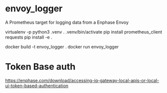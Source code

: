 # envoy_logger
A Prometheus target for logging data from a Enphase Envoy

virtualenv -p python3 .venv
. .venv/bin/activate
pip install  prometheus_client requests
pip install -e .

docker build -t envoy_logger .
docker run envoy_logger

# Token Base auth
https://enphase.com/download/accessing-iq-gateway-local-apis-or-local-ui-token-based-authentication

